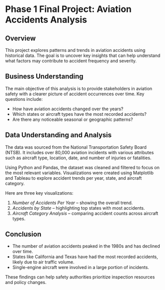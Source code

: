 # Phase 1 Final Project: Aviation Accidents Analysis

## Overview
This project explores patterns and trends in aviation accidents using historical data. The goal is to uncover key insights that can help understand what factors may contribute to accident frequency and severity.

## Business Understanding
The main objective of this analysis is to provide stakeholders in aviation safety with a clearer picture of accident occurrences over time. Key questions include:
- How have aviation accidents changed over the years?
- Which states or aircraft types have the most recorded accidents?
- Are there any noticeable seasonal or geographic patterns?

## Data Understanding and Analysis
The data was sourced from the National Transportation Safety Board (NTSB). It includes over 80,000 aviation incidents with various attributes such as aircraft type, location, date, and number of injuries or fatalities.

Using Python and Pandas, the dataset was cleaned and filtered to focus on the most relevant variables. Visualizations were created using Matplotlib and Tableau to explore accident trends per year, state, and aircraft category.

Here are three key visualizations:
1. *Number of Accidents Per Year* – showing the overall trend.
2. *Accidents by State* – highlighting top states with most accidents.
3. *Aircraft Category Analysis* – comparing accident counts across aircraft types.

## Conclusion
- The number of aviation accidents peaked in the 1980s and has declined over time.
- States like California and Texas have had the most recorded accidents, likely due to air traffic volume.
- Single-engine aircraft were involved in a large portion of incidents.

These findings can help safety authorities prioritize inspection resources and policy changes.
